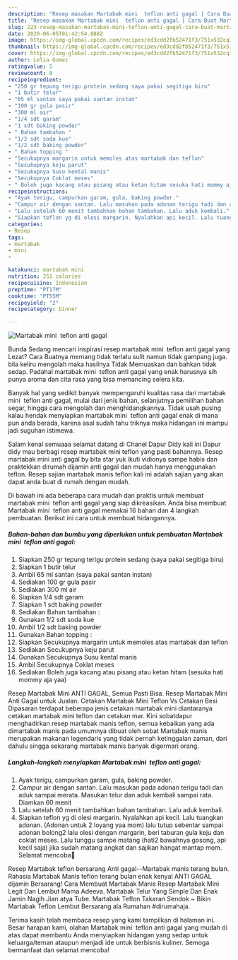 ```yaml
---
description: "Resep masakan Martabak mini  teflon anti gagal | Cara Buat Martabak mini  teflon anti gagal Yang Lezat Sekali"
title: "Resep masakan Martabak mini  teflon anti gagal | Cara Buat Martabak mini  teflon anti gagal Yang Lezat Sekali"
slug: 223-resep-masakan-martabak-mini-teflon-anti-gagal-cara-buat-martabak-mini-teflon-anti-gagal-yang-lezat-sekali
date: 2020-06-05T01:42:54.888Z
image: https://img-global.cpcdn.com/recipes/ed3cdd2fb52471f3/751x532cq70/martabak-mini-teflon-anti-gagal-foto-resep-utama.jpg
thumbnail: https://img-global.cpcdn.com/recipes/ed3cdd2fb52471f3/751x532cq70/martabak-mini-teflon-anti-gagal-foto-resep-utama.jpg
cover: https://img-global.cpcdn.com/recipes/ed3cdd2fb52471f3/751x532cq70/martabak-mini-teflon-anti-gagal-foto-resep-utama.jpg
author: Lelia Gomez
ratingvalue: 5
reviewcount: 8
recipeingredient:
- "250 gr tepung terigu protein sedang saya pakai segitiga biru"
- "1 butir telur"
- "65 ml santan saya pakai santan instan"
- "100 gr gula pasir"
- "300 ml air"
- "1/4 sdt garam"
- "1 sdt baking powder"
- " Bahan tambahan "
- "1/2 sdt soda kue"
- "1/2 sdt baking powder"
- " Bahan topping "
- "Secukupnya margarin untuk memoles atas martabak dan teflon"
- "Secukupnya keju parut"
- "Secukupnya Susu kental manis"
- "Secukupnya Coklat meses"
- " Boleh juga kacang atau pisang atau ketan hitam sesuka hati mommy aja yaa"
recipeinstructions:
- "Ayak terigu, campurkan garam, gula, baking powder."
- "Campur air dengan santan. Lalu masukan pada adonan terigu tadi dan aduk sampai merata. Masukan telur dan aduk kembali sampai rata. Diamkan 60 menit"
- "Lalu setelah 60 menit tambahkan bahan tambahan. Lalu aduk kembali."
- "Siapkan teflon yg di olesi margarin. Nyalahkan api kecil. Lalu tuangkan adonan. (Adonan untuk 2 loyang yaa mom) lalu tutup sebentar sampai adonan bolong2 lalu olesi dengan margarin, beri taburan gula keju dan coklat meses. Lalu tunggu sampe matang (hati2 bawahnya gosong, api kecil saja) jika sudah matang angkat dan sajikan hangat mantap mom. Selamat mencoba🙂"
categories:
- Resep
tags:
- martabak
- mini
- 

katakunci: martabak mini  
nutrition: 251 calories
recipecuisine: Indonesian
preptime: "PT17M"
cooktime: "PT55M"
recipeyield: "2"
recipecategory: Dinner

---
```



![Martabak mini  teflon anti gagal](https://img-global.cpcdn.com/recipes/ed3cdd2fb52471f3/751x532cq70/martabak-mini-teflon-anti-gagal-foto-resep-utama.jpg)

Bunda Sedang mencari inspirasi resep martabak mini  teflon anti gagal yang Lezat? Cara Buatnya memang tidak terlalu sulit namun tidak gampang juga. bila keliru mengolah maka hasilnya Tidak Memuaskan dan bahkan tidak sedap. Padahal martabak mini  teflon anti gagal yang enak harusnya sih punya aroma dan cita rasa yang bisa memancing selera kita.

Banyak hal yang sedikit banyak mempengaruhi kualitas rasa dari martabak mini  teflon anti gagal, mulai dari jenis bahan, selanjutnya pemilihan bahan segar, hingga cara mengolah dan menghidangkannya. Tidak usah pusing kalau hendak menyiapkan martabak mini  teflon anti gagal enak di mana pun anda berada, karena asal sudah tahu triknya maka hidangan ini mampu jadi suguhan istimewa.

Salam kenal semuaaa selamat datang di Chanel Dapur Didy kali ini Dapur didy mau berbagi resep martabak mini teflon yang pasti bahannya. Resep martabak mini anti gagal by bita star yuk ikuti vidionya sampe habis dan praktekkan dirumah dijamin anti gagal dan mudah hanya menggunakan teflon. Resep sajian martabak manis teflon kali ini adalah sajian yang akan dapat anda buat di rumah dengan mudah.


Di bawah ini ada beberapa cara mudah dan praktis untuk membuat martabak mini  teflon anti gagal yang siap dikreasikan. Anda bisa membuat Martabak mini  teflon anti gagal memakai 16 bahan dan 4 langkah pembuatan. Berikut ini cara untuk membuat hidangannya.

<!--inarticleads1-->

##### Bahan-bahan dan bumbu yang diperlukan untuk pembuatan Martabak mini  teflon anti gagal:

1. Siapkan 250 gr tepung terigu protein sedang (saya pakai segitiga biru)
1. Siapkan 1 butir telur
1. Ambil 65 ml santan (saya pakai santan instan)
1. Sediakan 100 gr gula pasir
1. Sediakan 300 ml air
1. Siapkan 1/4 sdt garam
1. Siapkan 1 sdt baking powder
1. Sediakan  Bahan tambahan :
1. Gunakan 1/2 sdt soda kue
1. Ambil 1/2 sdt baking powder
1. Gunakan  Bahan topping :
1. Siapkan Secukupnya margarin untuk memoles atas martabak dan teflon
1. Sediakan Secukupnya keju parut
1. Gunakan Secukupnya Susu kental manis
1. Ambil Secukupnya Coklat meses
1. Sediakan  Boleh juga kacang atau pisang atau ketan hitam (sesuka hati mommy aja yaa)


Resep Martabak Mini ANTI GAGAL, Semua Pasti Bisa. Resep Martabak Mini Anti Gagal untuk Jualan. Cetakan Martabak Mini Teflon Vs Cetakan Besi Dipasaran terdapat beberapa jenis cetakan martabak mini diantaranya cetakan martabak mini teflon dan cetakan mar. Kini sobatdapur menghadirkan resep martabak manis teflon, semua kebaikan yang ada dimartabak manis pada umumnya dibuat oleh sobat Martabak manis merupakan makanan legendaris yang tidak pernah ketinggalan zaman, dari dahulu singga sekarang martabak manis banyak digermari orang. 

<!--inarticleads2-->

##### Langkah-langkah menyiapkan Martabak mini  teflon anti gagal:

1. Ayak terigu, campurkan garam, gula, baking powder.
1. Campur air dengan santan. Lalu masukan pada adonan terigu tadi dan aduk sampai merata. Masukan telur dan aduk kembali sampai rata. Diamkan 60 menit
1. Lalu setelah 60 menit tambahkan bahan tambahan. Lalu aduk kembali.
1. Siapkan teflon yg di olesi margarin. Nyalahkan api kecil. Lalu tuangkan adonan. (Adonan untuk 2 loyang yaa mom) lalu tutup sebentar sampai adonan bolong2 lalu olesi dengan margarin, beri taburan gula keju dan coklat meses. Lalu tunggu sampe matang (hati2 bawahnya gosong, api kecil saja) jika sudah matang angkat dan sajikan hangat mantap mom. Selamat mencoba🙂


Resep Martabak teflon bersarang Anti gagal--Martabak manis terang bulan. Rahasia Martabak Manis teflon terang bulan enak kenyal ANTI GAGAL dijamin Bersarang! Cara Membuat Martabak Manis Resep Martabak Mini Legit Dan Lembut Mama Adeeva. Martabak Telur Yang Simple Dan Enak Jamin Nagih Jian atya Tube. Martabak Teflon Takaran Sendok ~ Bikin Martabak Teflon Lembut Bersarang ala Rumahan #dirumahaja. 

Terima kasih telah membaca resep yang kami tampilkan di halaman ini. Besar harapan kami, olahan Martabak mini  teflon anti gagal yang mudah di atas dapat membantu Anda menyiapkan hidangan yang sedap untuk keluarga/teman ataupun menjadi ide untuk berbisnis kuliner. Semoga bermanfaat dan selamat mencoba!
